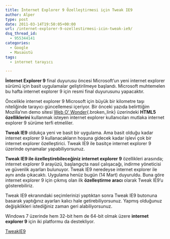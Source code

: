 ```yaml
---
title: İnternet Explorer 9 Özelleştirmesi için Tweak IE9
author: Alper
type: post
date: 2011-03-14T19:50:05+00:00
url: /internet-explorer-9-ozellestirmesi-icin-tweak-ie9/
dsq_thread_id:
  - 955344141
categories:
  - Google
  - Masaüstü
tags:
  - internet tarayıcı

---
```

**İnternet Explorer 9** final duyurusu öncesi Microsoft&#8217;un yeni internet explorer sürümü için basit uygulamalar geliştirilmeye başlandı. Microsoft muhtemelen bu hafta internet explorer 9 için resmi final duyurusunu yapacaktır.

Öncelikle internet explorer 9 Microsoft için büyük bir kilometre taşı niteliğinde tarayıcı güncellemesi içeriyor. Bir önceki yazıda belirttiğim Mozilla&#8217;nın demo sitesi [Web O&#8217; Wonder][1]{.broken_link} üzerindeki **HTML5 özelliklerini** kullanmak isteyen internet explorer kullanıcıları mutlaka internet explorer 9 sürüme terfi etmeliler.

**Tweak IE9** oldukça yeni ve basit bir uygulama. Ama basit olduğu kadar internet explorer 9 kullanacakların hoşuna gidecek kadar işlevi çok bir internet explorer özelleştirici. Tweak IE9 ile basitçe internet explorer 9 üzerinde oynamalar yapabiliyorsunuz.

**Tweak IE9 ile özelleştirebileceğiniz internet explorer 9** özellikleri arasında; internet explorer 9 arayüzü, başlangıçta nasıl çalışacağı, indirme yöneticisi ve güvenlik ayarları bulunuyor. Tweak IE9 neredeyse internet explorer ile aynı anda çıkacaktı. Uygulama henüz bugün (14 Mart) duyuruldu. Buna göre internet explorer 9 için çıkmış olan ilk **özelleştirme aracı** olarak Tweak IE9&#8217;u gösterebiliriz.

Tweak IE9 ekranındaki seçimlerinizi yaptıktan sonra Tweak IE9 butonuna basarak yaptığınız ayarları kalıcı hale getirebiliyorsunuz. Yapmış olduğunuz değişiklikleri istediğiniz zaman geri alabiliyorsunuz.

Windows 7 üzerinde hem 32-bit hem de 64-bit olmak üzere **internet explorer 9** için iki platformu da destekliyor.

<a href="http://www.itknowledge24.com/" target="_blank">TweakIE9 </a>

 [1]: https://www.murekkep.org/webin-gelecegini-web-o-wonder-ile-tecrube-edin-5811